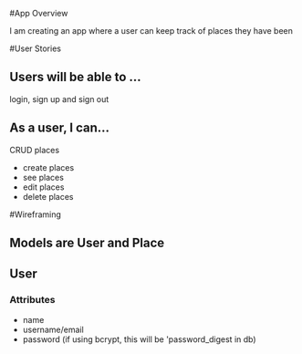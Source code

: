 #App Overview

I am creating an app where a user can keep track of places they have been

#User Stories 
## Users will be able to ...
 login, sign up and sign out

## As a user, I can...
CRUD places 
  - create places
  - see places
  - edit places
  - delete places


#Wireframing

## Models are User and Place

## User
### Attributes
- name
- username/email
- password (if using bcrypt, this will be 'password_digest in db)
